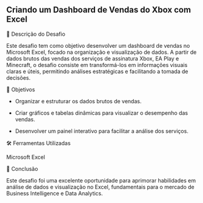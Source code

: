 ## Criando um Dashboard de Vendas do Xbox com Excel

📌 Descrição do Desafio

Este desafio tem como objetivo desenvolver um dashboard de vendas no Microsoft Excel, focado na organização e visualização de dados. A partir de dados brutos das vendas dos serviços de assinatura Xbox, EA Play e Minecraft, o desafio consiste em transformá-los em informações visuais claras e úteis, permitindo análises estratégicas e facilitando a tomada de decisões.

🎯 Objetivos

- Organizar e estruturar os dados brutos de vendas.

- Criar gráficos e tabelas dinâmicas para visualizar o desempenho das vendas.

- Desenvolver um painel interativo para facilitar a análise dos serviços.

🛠️ Ferramentas Utilizadas

Microsoft Excel

📢 Conclusão

Este desafio foi uma excelente oportunidade para aprimorar habilidades em análise de dados e visualização no Excel, fundamentais para o mercado de Business Intelligence e Data Analytics.
